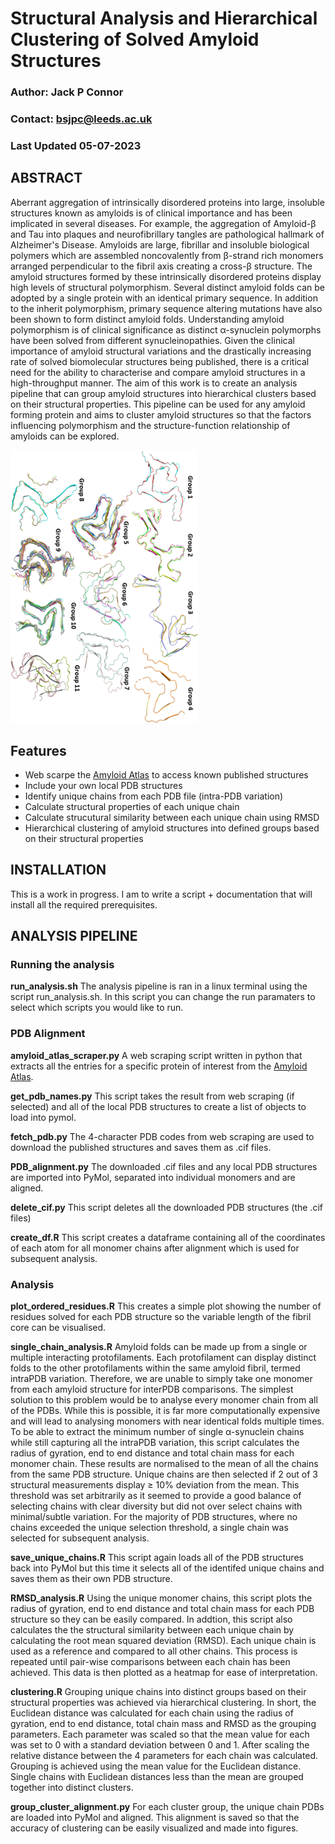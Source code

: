 # Structural Analysis and Hierarchical Clustering of Solved Amyloid Structures

### Author: Jack P Connor
### Contact: bsjpc@leeds.ac.uk

### Last Updated 05-07-2023

## ABSTRACT

Aberrant aggregation of intrinsically disordered proteins into large, insoluble structures known as amyloids is of clinical importance and has been implicated in several diseases. For example, the aggregation of Amyloid-β and Tau into plaques and neurofibrillary tangles are pathological hallmark of Alzheimer's Disease. Amyloids are large, fibrillar and insoluble biological polymers which are assembled noncovalently from β-strand rich monomers arranged perpendicular to the fibril axis creating a cross-β structure. The amyloid structures formed by these intrinsically disordered proteins display high levels of structural polymorphism. Several distinct amyloid folds can be adopted by a single protein with an identical primary sequence. In addition to the inherit polymorphism, primary sequence altering mutations have also been shown to form distinct amyloid folds. Understanding amyloid polymorphism is of clinical significance as distinct α-synuclein polymorphs have been solved from different synucleinopathies. Given the clinical importance of amyloid structural variations and the drastically increasing rate of solved biomolecular structures being published, there is a critical need for the ability to characterise and compare amyloid structures in a high-throughput manner. The aim of this work is to create an analysis pipeline that can group amyloid structures into hierarchical clusters based on their structural properties. This pipeline can be used for any amyloid forming protein and aims to cluster amyloid structures so that the factors influencing polymorphism and the structure-function relationship of amyloids can be explored.

<img src="Figures/Cluster_Groups.png" alt="img" width="300" rotate="90"/>

## Features
* Web scarpe the [Amyloid Atlas](https://people.mbi.ucla.edu/sawaya/amyloidatlas/) to access known published structures
* Include your own local PDB structures
* Identify unique chains from each PDB file (intra-PDB variation)
* Calculate structural properties of each unique chain
* Calculate strucutural similarity between each unique chain using RMSD
* Hierarchical clustering of amyloid structures into defined groups based on their structural properties

## INSTALLATION
This is a work in progress. I am to write a script + documentation that will install all the required prerequisites.

## ANALYSIS PIPELINE

### Running the analysis

**run_analysis.sh**
The analysis pipeline is ran in a linux terminal using the script run_analysis.sh. In this script you can change the run paramaters to select which scripts you would like to run.

### PDB Alignment

**amyloid_atlas_scraper.py**
A web scraping script written in python that extracts all the entries for a specific protein of interest from the [Amyloid Atlas](https://people.mbi.ucla.edu/sawaya/amyloidatlas/).

**get_pdb_names.py**
This script takes the result from web scraping (if selected) and all of the local PDB structures to create a list of objects to load into pymol.

**fetch_pdb.py**
The 4-character PDB codes from web scraping are used to download the published structures and saves them as .cif files.

**PDB_alignment.py**
The downloaded .cif files and any local PDB structures are imported into PyMol, separated into individual monomers and are aligned.

**delete_cif.py**
This script deletes all the downloaded PDB structures (the .cif files)

**create_df.R**
This script creates a dataframe containing all of the coordinates of each atom for all monomer chains after alignment which is used for subsequent analysis.

### Analysis

**plot_ordered_residues.R**
This creates a simple plot showing the number of residues solved for each PDB structure so the variable length of the fibril core can be visualised.

**single_chain_analysis.R**
Amyloid folds can be made up from a single or multiple interacting protofilaments. Each protofilament can display distinct folds to the other protofilaments within the same amyloid fibril, termed intraPDB variation. Therefore, we are unable to simply take one monomer from each amyloid structure for interPDB comparisons. The simplest solution to this problem would be to analyse every monomer chain from all of the PDBs. While this is possible, it is far more computationally expensive and will lead to analysing monomers with near identical folds multiple times. 
To be able to extract the minimum number of single α-synuclein chains while still capturing all the intraPDB variation, this script calculates the radius of gyration, end to end distance and total chain mass for each monomer chain. These results are normalised to the mean of all the chains from the same PDB structure. Unique chains are then selected if 2 out of 3 structural measurements display ≥ 10% deviation from the mean. This threshold was set arbitrarily as it seemed to provide a good balance of selecting chains with clear diversity but did not over select chains with minimal/subtle variation. For the majority of PDB structures, where no chains exceeded the unique selection threshold, a single chain was selected for subsequent analysis. 

**save_unique_chains.R**
This script again loads all of the PDB structures back into PyMol but this time it selects all of the identifed unique chains and saves them as their own PDB structure.

**RMSD_analysis.R**
Using the unique monomer chains, this script plots the radius of gyration, end to end distance and total chain mass for each PDB structure so they can be easily compared. In addtion, this script also calculates the the structural similarity between each unique chain by calculating the root mean squared deviation (RMSD). Each unique chain is used as a reference and compared to all other chains. This process is repeated until pair-wise comparisons between each chain has been achieved. This data is then plotted as a heatmap for ease of interpretation.

**clustering.R**
Grouping unique chains into distinct groups based on their structural properties was achieved via hierarchical clustering. In short, the Euclidean distance was calculated for each chain using the radius of gyration, end to end distance, total chain mass and RMSD as the grouping parameters. Each parameter was scaled so that the mean value for each was set to 0 with a standard deviation between 0 and 1. After scaling the relative distance between the 4 parameters for each chain was calculated. Grouping is achieved using the mean value for the Euclidean distance. Single chains with Euclidean distances less than the mean are grouped together into distinct clusters.

**group_cluster_alignment.py**
For each cluster group, the unique chain PDBs are loaded into PyMol and aligned. This alignment is saved so that the accuracy of clustering can be easily visualized and made into figures.
